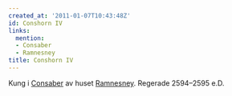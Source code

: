 ```yaml
---
created_at: '2011-01-07T10:43:48Z'
id: Conshorn IV
links:
  mention:
  - Consaber
  - Ramnesney
title: Conshorn IV
---
```


Kung i [Consaber] av huset [Ramnesney]. Regerade 2594–2595 e.D.

  [Consaber]: Consaber
  [Ramnesney]: Ramnesney
